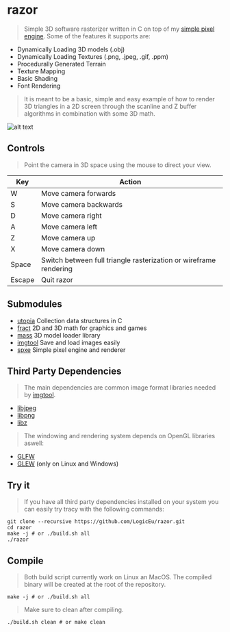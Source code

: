 # razor

> Simple 3D software rasterizer written in C on top of my 
> [simple pixel engine](https://github.com/LogicEu/spxe.git). Some of the features 
> it supports are:

* Dynamically Loading 3D models (.obj)
* Dynamically Loading Textures (.png, .jpeg, .gif, .ppm)
* Procedurally Generated Terrain
* Texture Mapping
* Basic Shading
* Font Rendering

> It is meant to be a basic, simple and easy example of how to render 3D triangles
> in a 2D screen through the scanline and Z buffer algorithms in combination with
> some 3D math.

![alt text](https://github.com/LogicEu/tracy/blob/main/assets/images/image.png?raw=true)

## Controls

> Point the camera in 3D space using the mouse to direct your view.

| Key | Action |
| --- | --- |
| W | Move camera forwards |
| S | Move camera backwards |
| D | Move camera right |
| A | Move camera left |
| Z | Move camera up |
| X | Move camera down |
| Space | Switch between full triangle rasterization or wireframe rendering |
| Escape | Quit razor |

## Submodules

* [utopia](https://github.com/LogicEu/utopia.git) Collection data structures in C
* [fract](https://github.com/LogicEu/fract.git) 2D and 3D math for graphics and games
* [mass](https://github.com/LogicEu/mass.git) 3D model loader library
* [imgtool](https://github.com/LogicEu/imgtool.git) Save and load images easily
* [spxe](https://github.com/LogicEu/spxe.git) Simple pixel engine and renderer

## Third Party Dependencies

> The main dependencies are common image format libraries needed by
> [imgtool](https://github.com/LogicEu/imgtool.git).

* [libjpeg](https://github.com/thorfdbg/libjpeg.git)
* [libpng](https://github.com/glennrp/libpng.git)
* [libz](https://github.com/madler/zlib.git)

> The windowing and rendering system depends on OpenGL libraries aswell:

* [GLFW](https://github.com/glfw/glfw.git)
* [GLEW](https://github.com/nigels-com/glew.git) (only on Linux and Windows)

## Try it

> If you have all third party dependencies installed on your system you can
> easily try tracy with the following commands:

```shell
git clone --recursive https://github.com/LogicEu/razor.git
cd razor
make -j # or ./build.sh all
./razor
```

## Compile

> Both build script currently work on Linux an MacOS. The compiled binary will
> be created at the root of the repository. 

```shell
make -j # or ./build.sh all
```
> Make sure to clean after compiling.

```shell
./build.sh clean # or make clean
```

